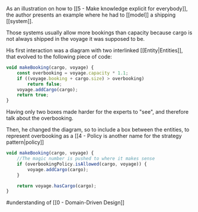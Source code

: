 As an illustration on how to [[5 - Make knowledge explicit for everybody]], the author presents an example where he had to [[model]] a shipping [[system]].

Those systems usually allow more bookings than capacity because cargo is not always shipped in the voyage it was supposed to be.

His first interaction was a diagram with two interlinked [[Entity|Entities]], that evolved to the following piece of code:

```js
void makeBooking(cargo, voyage) {
	const overbooking = voyage.capacity * 1.1;
	if ((voyage.booking + cargo.size) > overbooking)
		return false;
	voyage.addCargo(cargo);
	return true;
}
```

Having only two boxes made harder for the experts to "see", and therefore talk about the overbooking.

Then, he changed the diagram, so to include a box between the entities, to represent overbooking as a [[4 - Policy is another name for the strategy pattern|policy]] 

```js
void makeBooking(cargo, voyage) {
	//The magic number is pushed to where it makes sense
	if (overbookingPolicy.isAllowed(cargo, voyage)) {
		voyage.addCargo(cargo);
	}

	return voyage.hasCargo(cargo);
}
```

#understanding  of [[0 - Domain-Driven Design]]